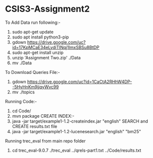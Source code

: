 # CSIS3-Assignment2


To Add Data run following:-
1. sudo apt-get update
2. sudo apt install python3-pip
3. gdown https://drive.google.com/uc?id=17KpMCaE34eLvdiTINqj1lmxSBSu8BtDP
4. sudo apt-get install unzip
5. unzip 'Assignment Two.zip' ./Data
6. mv ./Data <path to repo>


To Download Queries File:- 
1. gdown https://drive.google.com/uc?id=1CaCtA2RHhW4DP--5HyHnKm9jjqyWvc99
2. mv ./topics <path to repo>

Running Code:-
1. cd Code/
2. mvn package
CREATE INDEX:-
3. java -jar target/example1-1.2-createindex.jar "english"
SEARCH and CREATE results.txt file
4. java -jar target/example1-1.2-lucenesearch.jar "english" "bm25"

Running trec_eval from main repo folder
1. cd trec_eval-9.0.7
./trec_eval ../qrels-part1.txt ../Code/results.txt 